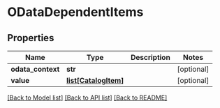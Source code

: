 # ODataDependentItems

## Properties
Name | Type | Description | Notes
------------ | ------------- | ------------- | -------------
**odata_context** | **str** |  | [optional] 
**value** | [**list[CatalogItem]**](CatalogItem.md) |  | [optional] 

[[Back to Model list]](../README.md#documentation-for-models) [[Back to API list]](../README.md#documentation-for-api-endpoints) [[Back to README]](../README.md)


